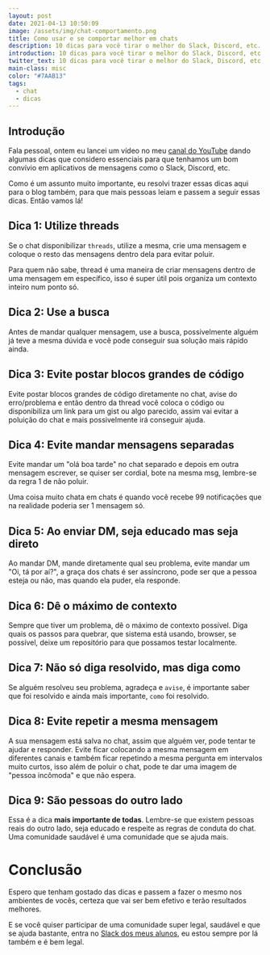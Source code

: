 ```yaml
---
layout: post
date: 2021-04-13 10:50:09
image: /assets/img/chat-comportamento.png
title: Como usar e se comportar melhor em chats
description: 10 dicas para você tirar o melhor do Slack, Discord, etc.
introduction: 10 dicas para você tirar o melhor do Slack, Discord, etc.
twitter_text: 10 dicas para você tirar o melhor do Slack, Discord, etc.
main-class: misc
color: "#7AAB13"
tags:
  - chat
  - dicas
---
```

## Introdução

Fala pessoal, ontem eu lancei um vídeo no meu [canal do YouTube](https://www.youtube.com/watch?v=KBJiXB48lrE) dando algumas dicas que considero essenciais para que tenhamos um bom convívio em aplicativos de mensagens como o Slack, Discord, etc.

Como é um assunto muito importante, eu resolvi trazer essas dicas aqui para o blog também, para que mais pessoas leiam e passem a seguir essas dicas. Então vamos lá!

## Dica 1: Utilize threads

Se o chat disponibilizar `threads`, utilize a mesma, crie uma mensagem e coloque o resto das mensagens dentro dela para evitar poluir.

Para quem não sabe, thread é uma maneira de criar mensagens dentro de uma mensagem em específico, isso é super útil pois organiza um contexto inteiro num ponto só.

## Dica 2: Use a busca

Antes de mandar qualquer mensagem, use a busca, possivelmente alguém já teve a mesma dúvida e você pode conseguir sua solução mais rápido ainda.

## Dica 3: Evite postar blocos grandes de código

Evite postar blocos grandes de código diretamente no chat, avise do erro/problema e então dentro da thread você coloca o código ou disponibiliza um link para um gist ou algo parecido, assim vai evitar a poluição do chat e mais possivelmente irá conseguir ajuda.

## Dica 4: Evite mandar mensagens separadas

Evite mandar um "olá boa tarde" no chat separado e depois em outra mensagem escrever, se quiser ser cordial, bote na mesma msg, lembre-se da regra 1 de não poluir.

Uma coisa muito chata em chats é quando você recebe 99 notificações que na realidade poderia ser 1 mensagem só.

## Dica 5: Ao enviar DM, seja educado mas seja direto

Ao mandar DM, mande diretamente qual seu problema, evite mandar um "Oi, tá por aí?", a graça dos chats é ser assíncrono, pode ser que a pessoa esteja ou não, mas quando ela puder, ela responde.

## Dica 6: Dê o máximo de contexto

Sempre que tiver um problema, dê o máximo de contexto possível. Diga quais os passos para quebrar, que sistema está usando, browser, se possível, deixe um repositório para que possamos testar localmente.

## Dica 7: Não só diga resolvido, mas diga como

Se alguém resolveu seu problema, agradeça e `avise`, é importante saber que foi resolvido e ainda mais importante, `como` foi resolvido.

## Dica 8: Evite repetir a mesma mensagem

A sua mensagem está salva no chat, assim que alguém ver, pode tentar te ajudar e responder. Evite ficar colocando a mesma mensagem em diferentes canais e também ficar repetindo a mesma pergunta em intervalos muito curtos, isso além de poluir o chat, pode te dar uma imagem de "pessoa incômoda" e que não espera.

## Dica 9: São pessoas do outro lado

Essa é a dica **mais importante de todas**. Lembre-se que existem pessoas reais do outro lado, seja educado e respeite as regras de conduta do chat. Uma comunidade saudável é uma comunidade que se ajuda mais.

# Conclusão

Espero que tenham gostado das dicas e passem a fazer o mesmo nos ambientes de vocês, certeza que vai ser bem efetivo e terão resultados melhores.

E se você quiser participar de uma comunidade super legal, saudável e que se ajuda bastante, entra no [Slack dos meus alunos](https://bit.ly/slack-will), eu estou sempre por lá também e é bem legal.
